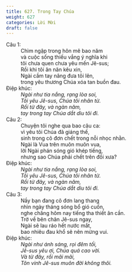 ```yaml
---
title: 627. Trong Tay Chúa
weight: 627
categories: Lời Mời
draft: false
---
```

<dl><dt>Câu 1:</dt><dd data-verse="1">Chìm ngập trong hôn mê bao năm <br/>và cuộc sống thiếu vắng ý nghĩa khi <br/>tôi chưa quen chưa yêu mến Jê-sus; <br/>Rồi khi tôi ăn năn kêu xin, <br/>Ngài cầm tay nâng đưa tôi lên, <br/>trong yêu thương Chúa xóa tan buồn đau. </dd><dt>Điệp khúc:</dt><dd data-chorus="1"><em>Ngài như tia nắng, rạng lòa soi, <br/>Tôi yêu Jê-sus, Chúa tôi nhân từ. <br/>Rồi từ đây, và ngàn năm, <br/>tay trong tay Chúa dắt dìu tôi đi. </em></dd><dt>Câu 2:</dt><dd data-verse="2">Chuyện tôi nghe qua bao câu ca: <br/>vì yêu tôi Chúa đã giáng thế, <br/>sinh trong cô đơn chết trong nỗi nhọc nhằn. <br/>Ngài là Vua trên muôn muôn vua, <br/>lời Ngài phán sóng gió khép tiếng, <br/>nhưng sao Chúa phải chết trên đồi xưa? </dd><dt>Điệp khúc:</dt><dd data-chorus="1"><em>Ngài như tia nắng, rạng lòa soi, <br/>Tôi yêu Jê-sus, Chúa tôi nhân từ. <br/>Rồi từ đây, và ngàn năm, <br/>tay trong tay Chúa dắt dìu tôi đi. </em></dd><dt>Câu 3:</dt><dd data-verse="3">Nầy bạn đang cô đơn lang thang <br/>nhìn ngày tháng sóng bổ gió cuốn, <br/>nghe chăng hôm nay tiếng tha thiết ân cần. <br/>Trở về bên chân Jê-sus ngay, <br/>Ngài sẽ lau ráo hết nước mắt, <br/>bao nhiêu đau khổ sẽ nên mừng vui. </dd><dt>Điệp khúc:</dt><dd data-chorus="2"><em>Ngài như ánh sáng, rọi đêm tối, <br/>Jê-sus yêu ơi, Chúa quá cao vời. <br/>Và từ đây, rồi mãi mãi, <br/>Tôn vinh Jê-sus muôn đời không thôi. </em></dd></dl>